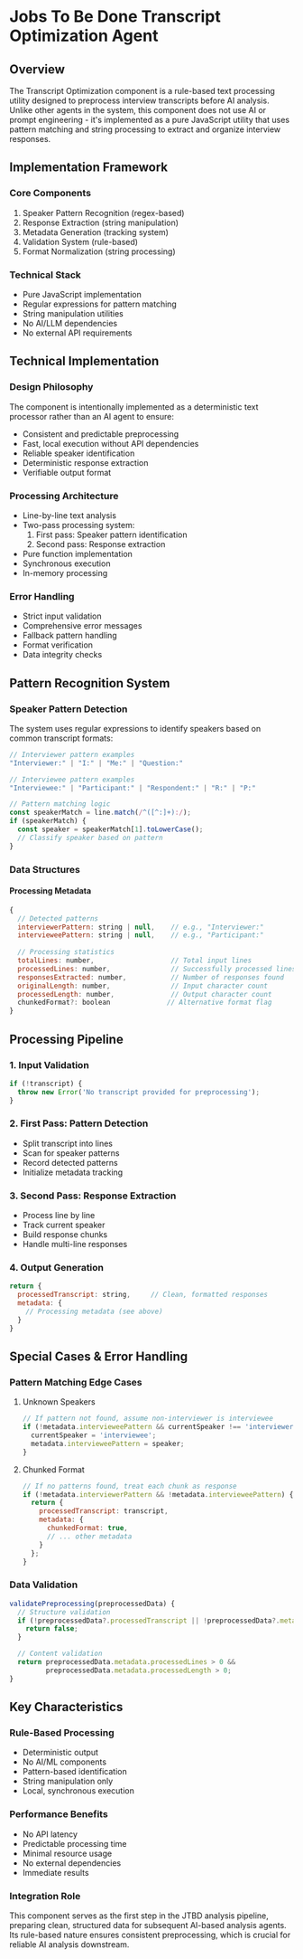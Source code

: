 # Jobs To Be Done Transcript Optimization Agent

## Overview
The Transcript Optimization component is a rule-based text processing utility designed to preprocess interview transcripts before AI analysis. Unlike other agents in the system, this component does not use AI or prompt engineering - it's implemented as a pure JavaScript utility that uses pattern matching and string processing to extract and organize interview responses.

## Implementation Framework

### Core Components
1. Speaker Pattern Recognition (regex-based)
2. Response Extraction (string manipulation)
3. Metadata Generation (tracking system)
4. Validation System (rule-based)
5. Format Normalization (string processing)

### Technical Stack
- Pure JavaScript implementation
- Regular expressions for pattern matching
- String manipulation utilities
- No AI/LLM dependencies
- No external API requirements

## Technical Implementation

### Design Philosophy
The component is intentionally implemented as a deterministic text processor rather than an AI agent to ensure:
- Consistent and predictable preprocessing
- Fast, local execution without API dependencies
- Reliable speaker identification
- Deterministic response extraction
- Verifiable output format

### Processing Architecture
- Line-by-line text analysis
- Two-pass processing system:
  1. First pass: Speaker pattern identification
  2. Second pass: Response extraction
- Pure function implementation
- Synchronous execution
- In-memory processing

### Error Handling
- Strict input validation
- Comprehensive error messages
- Fallback pattern handling
- Format verification
- Data integrity checks

## Pattern Recognition System

### Speaker Pattern Detection
The system uses regular expressions to identify speakers based on common transcript formats:

```javascript
// Interviewer pattern examples
"Interviewer:" | "I:" | "Me:" | "Question:"

// Interviewee pattern examples
"Interviewee:" | "Participant:" | "Respondent:" | "R:" | "P:"

// Pattern matching logic
const speakerMatch = line.match(/^([^:]+):/);
if (speakerMatch) {
  const speaker = speakerMatch[1].toLowerCase();
  // Classify speaker based on pattern
}
```

### Data Structures

#### Processing Metadata
```javascript
{
  // Detected patterns
  interviewerPattern: string | null,    // e.g., "Interviewer:"
  intervieweePattern: string | null,    // e.g., "Participant:"
  
  // Processing statistics
  totalLines: number,                   // Total input lines
  processedLines: number,               // Successfully processed lines
  responsesExtracted: number,           // Number of responses found
  originalLength: number,               // Input character count
  processedLength: number,              // Output character count
  chunkedFormat?: boolean              // Alternative format flag
}
```

## Processing Pipeline

### 1. Input Validation
```javascript
if (!transcript) {
  throw new Error('No transcript provided for preprocessing');
}
```

### 2. First Pass: Pattern Detection
- Split transcript into lines
- Scan for speaker patterns
- Record detected patterns
- Initialize metadata tracking

### 3. Second Pass: Response Extraction
- Process line by line
- Track current speaker
- Build response chunks
- Handle multi-line responses

### 4. Output Generation
```javascript
return {
  processedTranscript: string,     // Clean, formatted responses
  metadata: {
    // Processing metadata (see above)
  }
}
```

## Special Cases & Error Handling

### Pattern Matching Edge Cases
1. Unknown Speakers
   ```javascript
   // If pattern not found, assume non-interviewer is interviewee
   if (!metadata.intervieweePattern && currentSpeaker !== 'interviewer') {
     currentSpeaker = 'interviewee';
     metadata.intervieweePattern = speaker;
   }
   ```

2. Chunked Format
   ```javascript
   // If no patterns found, treat each chunk as response
   if (!metadata.interviewerPattern && !metadata.intervieweePattern) {
     return {
       processedTranscript: transcript,
       metadata: {
         chunkedFormat: true,
         // ... other metadata
       }
     };
   }
   ```

### Data Validation
```javascript
validatePreprocessing(preprocessedData) {
  // Structure validation
  if (!preprocessedData?.processedTranscript || !preprocessedData?.metadata) {
    return false;
  }

  // Content validation
  return preprocessedData.metadata.processedLines > 0 &&
         preprocessedData.metadata.processedLength > 0;
}
```

## Key Characteristics

### Rule-Based Processing
- Deterministic output
- No AI/ML components
- Pattern-based identification
- String manipulation only
- Local, synchronous execution

### Performance Benefits
- No API latency
- Predictable processing time
- Minimal resource usage
- No external dependencies
- Immediate results

### Integration Role
This component serves as the first step in the JTBD analysis pipeline, preparing clean, structured data for subsequent AI-based analysis agents. Its rule-based nature ensures consistent preprocessing, which is crucial for reliable AI analysis downstream.
